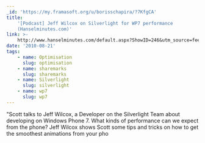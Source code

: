 ```yaml
---
_id: 'https://my.framasoft.org/u/borisschapira/?7KfgCA'
title:
    '[Podcast] Jeff Wilcox on Silverlight for WP7 performance
    (Hanselminutes.com)'
link: >-
    http://www.hanselminutes.com/default.aspx?ShowID=246&utm_source=feedburner&utm_medium=feed&utm_campaign=Feed%3A+Hanselminutes+%28Hanselminutes%29
date: '2010-08-21'
tags:
    - name: Optimisation
      slug: optimisation
    - name: sharemarks
      slug: sharemarks
    - name: Silverlight
      slug: silverlight
    - name: wp7
      slug: wp7
---
```


<div class="markdown"><p>&quot;Scott talks to Jeff Wilcox, a Developer on the Silverlight Team about developing on Windows Phone 7. What kinds of performance can we expect from the phone? Jeff Wilcox shows Scott some tips and tricks on how to get the smoothest animations from your pho
</p></div>

